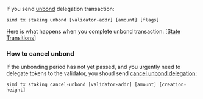 If you send [unbond](https://docs.cosmos.network/master/modules/staking/09_client.html#unbond) delegation transaction:
```
simd tx staking unbond [validator-addr] [amount] [flags]
```
Here is what happens when you complete unbond transaction: [[State Transitions](https://docs.cosmos.network/master/modules/staking/02_state_transitions.html#bonded-to-unbonding)]

### How to cancel unbond
If the unbonding period has not yet passed, and you urgently need to delegate tokens to the validator, you shoud send [cancel unbond delegation](https://docs.cosmos.network/master/modules/staking/09_client.html#cancel-unbond):
```
simd tx staking cancel-unbond [validator-addr] [amount] [creation-height]
```
